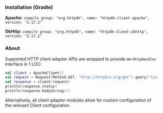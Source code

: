 ### Installation (Gradle)
**Apache:** ```compile group: "org.http4k", name: "http4k-client-apache", version: "2.17.2"```

**OkHttp:** ```compile group: "org.http4k", name: "http4k-client-okhttp", version: "2.17.2"```

### About
Supported HTTP client adapter APIs are wrapped to provide an `HttpHandler` interface in 1 LOC:

```kotlin
val client = ApacheClient()
val request = Request(Method.GET, "http://httpbin.org/get").query("location", "John Doe")
val response = client(request)
println(response.status)
println(response.bodyString())
```

Alternatively, all client adapter modules allow for custom configuration of the relevant Client configuration.
